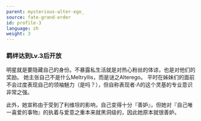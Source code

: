 ```yaml
---
parent: mysterious-alter-ego_
source: fate-grand-order
id: profile-3
language: zh
weight: 3
---
```


### 羁绊达到Lv.3后开放

明星就是要隐藏自己的身份。不暴露私生活就是对热心粉丝的体谅，也是对他们的奖励。
她主张自己不是什么Meltryllis，而是谜之Alterego。
平时在姊妹们的面前不会过度表现自己的领袖魅力（是吗？），但自称表现者·Λ的这个灵基的专业意识非常之强。

此外，她宣称由于受到了利维坦的影响，自己变得十分『善妒』，但她对『自己唯一喜爱的事物』的执着与爱意之重本来就黑洞级的，因此她原本就很善妒。
